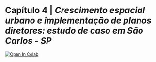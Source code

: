 # **Capítulo 4** | *Crescimento espacial urbano e implementação de planos diretores: estudo de caso em São Carlos - SP*
<a target="_blank" href="https://colab.research.google.com/github/icn-sousa/Tese_Planejamento-e-controle-da-expansao-territorial-urbana-na-implementacao-do-Plano-Diretor/blob/main/cap_4/4-indicadores_config_espacial.ipynb">
  <img src="https://colab.research.google.com/assets/colab-badge.svg" alt="Open In Colab"/>
</a>
